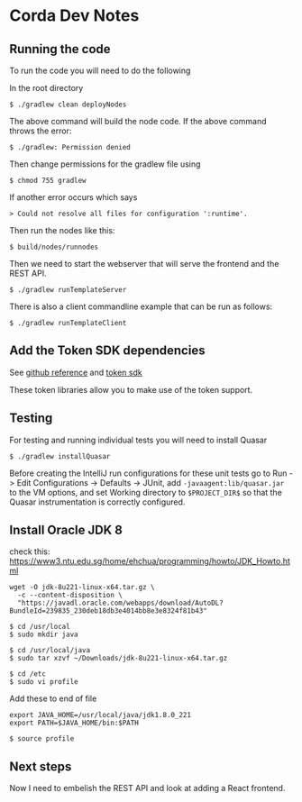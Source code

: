 # Corda Dev Notes

## Running the code
To run the code you will need to do the following

In the root directory
```text
$ ./gradlew clean deployNodes
```
The above command will build the node code.
If the above command throws the error: 
```text
$ ./gradlew: Permission denied
```
Then change permissions for the gradlew file using
```text
$ chmod 755 gradlew
```
If another error occurs which says
```text
> Could not resolve all files for configuration ':runtime'.
``` 

Then run the nodes like this:
```text
$ build/nodes/runnodes
```

Then we need to start the webserver that will serve the frontend and the REST API.
```text
$ ./gradlew runTemplateServer
```

There is also a client commandline example that can be run as follows:
```text
$ ./gradlew runTemplateClient
```

## Add the Token SDK dependencies
See [github reference](https://github.com/corda/cordapp-template-kotlin/blob/token-template/build.gradle)
and [token sdk](https://github.com/corda/token-sdk)

These token libraries allow you to make use of the token support. 

## Testing
For testing and running individual tests you will need to install Quasar

```text
$ ./gradlew installQuasar
```


Before creating the IntelliJ run configurations for these unit tests go 
to Run -> Edit Configurations -> Defaults -> JUnit, add `-javaagent:lib/quasar.jar` to 
the VM options, and set Working directory to `$PROJECT_DIR$` so that the Quasar 
instrumentation is correctly configured.

## Install Oracle JDK 8
check this: https://www3.ntu.edu.sg/home/ehchua/programming/howto/JDK_Howto.html

```shell script
wget -O jdk-8u221-linux-x64.tar.gz \
  -c --content-disposition \
  "https://javadl.oracle.com/webapps/download/AutoDL?BundleId=239835_230deb18db3e4014bb8e3e8324f81b43"
```
```
$ cd /usr/local
$ sudo mkdir java
```
```
$ cd /usr/local/java
$ sudo tar xzvf ~/Downloads/jdk-8u221-linux-x64.tar.gz
```
```shell script
$ cd /etc
$ sudo vi profile
```
Add these to end of file
```shell script
export JAVA_HOME=/usr/local/java/jdk1.8.0_221
export PATH=$JAVA_HOME/bin:$PATH
```
```shell script
$ source profile
```
## Next steps
Now I need to embelish the REST API and look at adding a React frontend.

